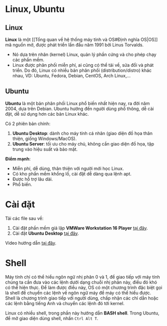 
# Linux, Ubuntu

## Linux

**Linux** là một [[Tổng quan về hệ thống máy tính và OS#Định nghĩa OS|OS]] mã nguồn mở, được phát triển lần đầu năm 1991 bởi Linus Torvalds.
- Nó dựa trên nhân (kernel) Linux, quản lý phần cứng và cho phép chạy các phần mềm.
- Linux được phân phối miễn phí, ai cũng có thể tải về, sửa đổi và phát triển. Do đó, Linux có nhiều bản phân phối (distribution/distro) khác nhau, VD: Ubuntu, Fedora, Debian, CentOS, Arch Linux,…

## Ubuntu

**Ubuntu** là một bản phân phối Linux phổ biến nhất hiện nay, ra đời năm 2004, dựa trên Debian. Ubuntu hướng đến người dùng phổ thông, dễ cài đặt, dễ sử dụng hơn các bản Linux khác.

Có 2 phiên bản chính:
1. **Ubuntu Desktop**: dành cho máy tính cá nhân (giao diện đồ họa thân thiện, giống Windows/MacOS).
2. **Ubuntu Server**: tối ưu cho máy chủ, không cần giao diện đồ họa, tập trung vào hiệu suất và bảo mật.

**Điểm mạnh**:
- Miễn phí, dễ dùng, thân thiện với người mới học Linux.
- Có kho phần mềm khổng lồ, cài đặt dễ dàng qua lệnh apt.
- Được hỗ trợ lâu dài.
- Phổ biến.

# Cài đặt

Tải các file sau về:
1. Cài đặt phần mềm giả lập **VMWare Workstation 16 Player** [tại đây](https://drive.google.com/file/d/1VUtq7-kRx_o01B2XOOqAbBjIW0eKo9d5/view).
2. Cài đặt **Ubuntu Desktop** [tại đây](https://drive.google.com/file/d/1iz1owShhu9Ikt6i323HbtJSBPqpoi7Gy/view).

Video hướng dẫn [tại đây](youtube.com/watch?v=9rUhGWijf9U&authuser=0).

# Shell

Máy tính chỉ có thể hiểu ngôn ngữ nhị phân 0 và 1, để giao tiếp với máy tính chúng ta cần đưa vào các lệnh dưới dạng chuỗi nhị phân này, điều đó khó có thể hiện thực. Để làm được điều này, OS có một chương trình đặc biệt gọi là shell để chuyển các lệnh về ngôn ngữ máy để máy có thể hiểu được. Shell là chương trình giao tiếp với người dùng, chấp nhận các chỉ dẫn hoặc các lệnh bằng tiếng Anh và chuyển các lệnh đó tới kernel.

Linux có nhiều shell, trong phần này hướng dẫn **BASH shell**.
Trong Ubuntu, để mở giao diện dùng shell, nhấn `Ctrl Alt T`.













